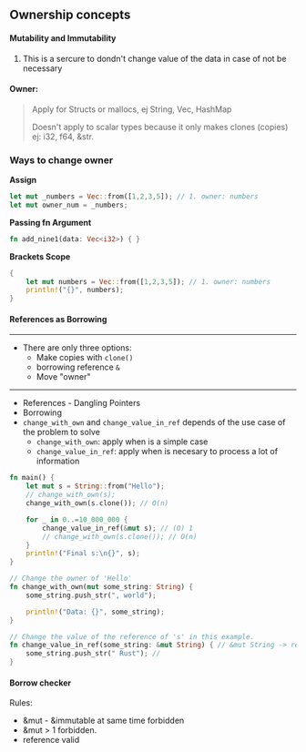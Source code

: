## Ownership concepts

#### Mutability and Immutability
1. This is a sercure to dondn't change value of the data in case of not be necessary

#### Owner:

> Apply for Structs or mallocs, ej String, Vec, HashMap
>
> Doesn't apply to scalar types because it only makes clones (copies) ej: i32, f64, &str.

### Ways to change owner

**Assign**
```rust
let mut _numbers = Vec::from([1,2,3,5]); // 1. owner: numbers
let mut owner_num = _numbers;
```
**Passing fn Argument**
```rust
fn add_nine1(data: Vec<i32>) { }
```
**Brackets Scope**
```rust
{
    let mut numbers = Vec::from([1,2,3,5]); // 1. owner: numbers
    println!("{}", numbers);
}
```

#### References as Borrowing

---
- There are only three options:
    - Make copies with `clone()`
    - borrowing reference `&`
    - Move "owner"
---

- References - Dangling Pointers
- Borrowing
- `change_with_own` and `change_value_in_ref` depends of the use case of the problem to solve
    - `change_with_own`: apply when is a simple case
    - `change_value_in_ref`: apply when is necesary to process a lot of information

```rust
fn main() {
    let mut s = String::from("Hello");
    // change_with_own(s);
    change_with_own(s.clone()); // O(n)

    for _ in 0..=10_000_000 {
        change_value_in_ref(&mut s); // (O) 1
        // change_with_own(s.clone()); // O(n)
    }
    println!("Final s:\n{}", s);
}

// Change the owner of 'Hello'
fn change_with_own(mut some_string: String) {
    some_string.push_str(", world");

    println!("Data: {}", some_string);
}

// Change the value of the reference of 's' in this example.
fn change_value_in_ref(some_string: &mut String) { // &mut String -> ref de 's'
    some_string.push_str(" Rust"); //
}
```

#### Borrow checker
Rules:
- &mut - &immutable  at same time forbidden
- &mut > 1  forbidden.
- reference valid
